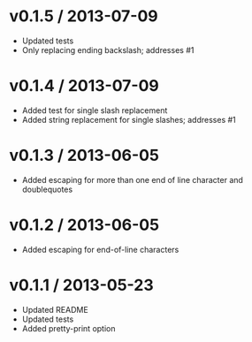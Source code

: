 
v0.1.5 / 2013-07-09 
==================

 * Updated tests
 * Only replacing ending backslash; addresses #1

v0.1.4 / 2013-07-09 
==================

 * Added test for single slash replacement
 * Added string replacement for single slashes; addresses #1

v0.1.3 / 2013-06-05 
==================

 * Added escaping for more than one end of line character and doublequotes

v0.1.2 / 2013-06-05 
==================

 * Added escaping for end-of-line characters

v0.1.1 / 2013-05-23 
==================

 * Updated README
 * Updated tests
 * Added pretty-print option
